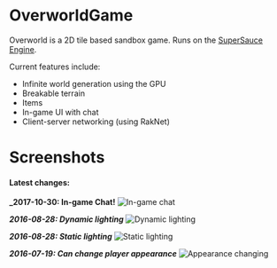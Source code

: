 # OverworldGame
Overworld is a 2D tile based sandbox game. Runs on the [SuperSauce Engine](https://github.com/bitsauce/Sauce-Engine).

Current features include:
* Infinite world generation using the GPU
* Breakable terrain
* Items
* In-game UI with chat
* Client-server networking (using RakNet)

# Screenshots
#### Latest changes:

**_2017-10-30: In-game Chat!**
![In-game chat](https://i.imgur.com/1Xe6Xmw.png)

**_2016-08-28: Dynamic lighting_**
![Dynamic lighting](https://i.imgur.com/0deItIz.gif)

**_2016-08-28: Static lighting_**
![Static lighting](https://i.imgur.com/JsgtE0I.png)

**_2016-07-19: Can change player appearance_**
![Appearance changing](https://i.imgur.com/Xecojpd.gif)
